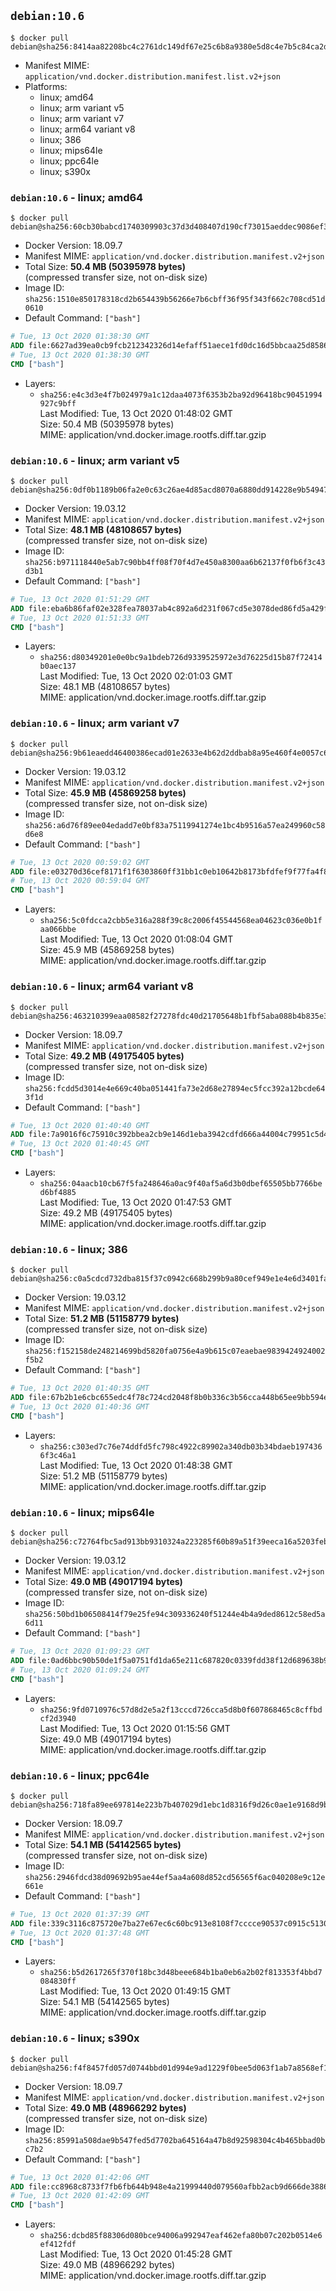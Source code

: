## `debian:10.6`

```console
$ docker pull debian@sha256:8414aa82208bc4c2761dc149df67e25c6b8a9380e5d8c4e7b5c84ca2d04bb244
```

-	Manifest MIME: `application/vnd.docker.distribution.manifest.list.v2+json`
-	Platforms:
	-	linux; amd64
	-	linux; arm variant v5
	-	linux; arm variant v7
	-	linux; arm64 variant v8
	-	linux; 386
	-	linux; mips64le
	-	linux; ppc64le
	-	linux; s390x

### `debian:10.6` - linux; amd64

```console
$ docker pull debian@sha256:60cb30babcd1740309903c37d3d408407d190cf73015aeddec9086ef3f393a5d
```

-	Docker Version: 18.09.7
-	Manifest MIME: `application/vnd.docker.distribution.manifest.v2+json`
-	Total Size: **50.4 MB (50395978 bytes)**  
	(compressed transfer size, not on-disk size)
-	Image ID: `sha256:1510e850178318cd2b654439b56266e7b6cbff36f95f343f662c708cd51d0610`
-	Default Command: `["bash"]`

```dockerfile
# Tue, 13 Oct 2020 01:38:30 GMT
ADD file:6627ad39ea0cb9fcb212342326d14efaff51aece1fd0dc16d5bbcaa25d858622 in / 
# Tue, 13 Oct 2020 01:38:30 GMT
CMD ["bash"]
```

-	Layers:
	-	`sha256:e4c3d3e4f7b024979a1c12daa4073f6353b2ba92d96418bc90451994927c9bff`  
		Last Modified: Tue, 13 Oct 2020 01:48:02 GMT  
		Size: 50.4 MB (50395978 bytes)  
		MIME: application/vnd.docker.image.rootfs.diff.tar.gzip

### `debian:10.6` - linux; arm variant v5

```console
$ docker pull debian@sha256:0df0b1189b06fa2e0c63c26ae4d85acd8070a6880dd914228e9b54947c95bcd2
```

-	Docker Version: 19.03.12
-	Manifest MIME: `application/vnd.docker.distribution.manifest.v2+json`
-	Total Size: **48.1 MB (48108657 bytes)**  
	(compressed transfer size, not on-disk size)
-	Image ID: `sha256:b971118440e5ab7c90bb4ff08f70f4d7e450a8300aa6b62137f0fb6f3c43d3b1`
-	Default Command: `["bash"]`

```dockerfile
# Tue, 13 Oct 2020 01:51:29 GMT
ADD file:eba6b86faf02e328fea78037ab4c892a6d231f067cd5e3078ded86fd5a429ff7 in / 
# Tue, 13 Oct 2020 01:51:33 GMT
CMD ["bash"]
```

-	Layers:
	-	`sha256:d80349201e0e0bc9a1bdeb726d9339525972e3d76225d15b87f72414b0aec137`  
		Last Modified: Tue, 13 Oct 2020 02:01:03 GMT  
		Size: 48.1 MB (48108657 bytes)  
		MIME: application/vnd.docker.image.rootfs.diff.tar.gzip

### `debian:10.6` - linux; arm variant v7

```console
$ docker pull debian@sha256:9b61eaedd46400386ecad01e2633e4b62d2ddbab8a95e460f4e0057c612ad085
```

-	Docker Version: 19.03.12
-	Manifest MIME: `application/vnd.docker.distribution.manifest.v2+json`
-	Total Size: **45.9 MB (45869258 bytes)**  
	(compressed transfer size, not on-disk size)
-	Image ID: `sha256:a6d76f89ee04edadd7e0bf83a75119941274e1bc4b9516a57ea249960c58d6e8`
-	Default Command: `["bash"]`

```dockerfile
# Tue, 13 Oct 2020 00:59:02 GMT
ADD file:e03270d36cef8171f1f6303860ff31bb1c0eb10642b8173bfdfef9f77fa4f89c in / 
# Tue, 13 Oct 2020 00:59:04 GMT
CMD ["bash"]
```

-	Layers:
	-	`sha256:5c0fdcca2cbb5e316a288f39c8c2006f45544568ea04623c036e0b1faa066bbe`  
		Last Modified: Tue, 13 Oct 2020 01:08:04 GMT  
		Size: 45.9 MB (45869258 bytes)  
		MIME: application/vnd.docker.image.rootfs.diff.tar.gzip

### `debian:10.6` - linux; arm64 variant v8

```console
$ docker pull debian@sha256:463210399eaa08582f27278fdc40d21705648b1fbf5aba088b4b835e39c52ce0
```

-	Docker Version: 18.09.7
-	Manifest MIME: `application/vnd.docker.distribution.manifest.v2+json`
-	Total Size: **49.2 MB (49175405 bytes)**  
	(compressed transfer size, not on-disk size)
-	Image ID: `sha256:fcdd5d3014e4e669c40ba051441fa73e2d68e27894ec5fcc392a12bcde643f1d`
-	Default Command: `["bash"]`

```dockerfile
# Tue, 13 Oct 2020 01:40:40 GMT
ADD file:7a9016f6c75910c392bbea2cb9e146d1eba3942cdfd666a44004c79951c5d46f in / 
# Tue, 13 Oct 2020 01:40:45 GMT
CMD ["bash"]
```

-	Layers:
	-	`sha256:04aacb10cb67f5fa248646a0ac9f40af5a6d3b0dbef65505bb7766bed6bf4885`  
		Last Modified: Tue, 13 Oct 2020 01:47:53 GMT  
		Size: 49.2 MB (49175405 bytes)  
		MIME: application/vnd.docker.image.rootfs.diff.tar.gzip

### `debian:10.6` - linux; 386

```console
$ docker pull debian@sha256:c0a5cdcd732dba815f37c0942c668b299b9a80cef949e1e4e6d3401faa5b8d8f
```

-	Docker Version: 19.03.12
-	Manifest MIME: `application/vnd.docker.distribution.manifest.v2+json`
-	Total Size: **51.2 MB (51158779 bytes)**  
	(compressed transfer size, not on-disk size)
-	Image ID: `sha256:f152158de248214699bd5820fa0756e4a9b615c07eaebae9839424924002f5b2`
-	Default Command: `["bash"]`

```dockerfile
# Tue, 13 Oct 2020 01:40:35 GMT
ADD file:67b2b1e6cbc655edc4f78c724cd2048f8b0b336c3b56cca448b65ee9bb594ede in / 
# Tue, 13 Oct 2020 01:40:36 GMT
CMD ["bash"]
```

-	Layers:
	-	`sha256:c303ed7c76e74ddfd5fc798c4922c89902a340db03b34bdaeb1974366f3c46a1`  
		Last Modified: Tue, 13 Oct 2020 01:48:38 GMT  
		Size: 51.2 MB (51158779 bytes)  
		MIME: application/vnd.docker.image.rootfs.diff.tar.gzip

### `debian:10.6` - linux; mips64le

```console
$ docker pull debian@sha256:c72764fbc5ad913bb9310324a223285f60b89a51f39eeca16a5203febf2500af
```

-	Docker Version: 19.03.12
-	Manifest MIME: `application/vnd.docker.distribution.manifest.v2+json`
-	Total Size: **49.0 MB (49017194 bytes)**  
	(compressed transfer size, not on-disk size)
-	Image ID: `sha256:50bd1b06508414f79e25fe94c309336240f51244e4b4a9ded8612c58ed5a6d11`
-	Default Command: `["bash"]`

```dockerfile
# Tue, 13 Oct 2020 01:09:23 GMT
ADD file:0ad6bbc90b50de1f5a0751fd1da65e211c687820c0339fdd38f12d689638b939 in / 
# Tue, 13 Oct 2020 01:09:24 GMT
CMD ["bash"]
```

-	Layers:
	-	`sha256:9fd0710976c57d8d2e5a2f13cccd726cca5d8b0f607868465c8cffbdcf2d3940`  
		Last Modified: Tue, 13 Oct 2020 01:15:56 GMT  
		Size: 49.0 MB (49017194 bytes)  
		MIME: application/vnd.docker.image.rootfs.diff.tar.gzip

### `debian:10.6` - linux; ppc64le

```console
$ docker pull debian@sha256:718fa89ee697814e223b7b407029d1ebc1d8316f9d26c0ae1e9168d9b5ba893c
```

-	Docker Version: 18.09.7
-	Manifest MIME: `application/vnd.docker.distribution.manifest.v2+json`
-	Total Size: **54.1 MB (54142565 bytes)**  
	(compressed transfer size, not on-disk size)
-	Image ID: `sha256:2946fdcd38d09692b95ae44ef5aa4a608d852cd56565f6ac040208e9c12e661e`
-	Default Command: `["bash"]`

```dockerfile
# Tue, 13 Oct 2020 01:37:39 GMT
ADD file:339c3116c875720e7ba27e67ec6c60bc913e8108f7cccce90537c0915c5130a5 in / 
# Tue, 13 Oct 2020 01:37:48 GMT
CMD ["bash"]
```

-	Layers:
	-	`sha256:b5d2617265f370f18bc3d48beee684b1ba0eb6a2b02f813353f4bbd7084830ff`  
		Last Modified: Tue, 13 Oct 2020 01:49:15 GMT  
		Size: 54.1 MB (54142565 bytes)  
		MIME: application/vnd.docker.image.rootfs.diff.tar.gzip

### `debian:10.6` - linux; s390x

```console
$ docker pull debian@sha256:f4f8457fd057d0744bbd01d994e9ad1229f0bee5d063f1ab7a8568ef18c8ddf8
```

-	Docker Version: 18.09.7
-	Manifest MIME: `application/vnd.docker.distribution.manifest.v2+json`
-	Total Size: **49.0 MB (48966292 bytes)**  
	(compressed transfer size, not on-disk size)
-	Image ID: `sha256:85991a508dae9b547fed5d7702ba645164a47b8d92598304c4b465bbad0bc7b2`
-	Default Command: `["bash"]`

```dockerfile
# Tue, 13 Oct 2020 01:42:06 GMT
ADD file:cc8968c8733f7fb6fb644b948e4a21999440d079560afbb2acb9d666de3886ec in / 
# Tue, 13 Oct 2020 01:42:09 GMT
CMD ["bash"]
```

-	Layers:
	-	`sha256:dcbd85f88306d080bce94006a992947eaf462efa80b07c202b0514e6ef412fdf`  
		Last Modified: Tue, 13 Oct 2020 01:45:28 GMT  
		Size: 49.0 MB (48966292 bytes)  
		MIME: application/vnd.docker.image.rootfs.diff.tar.gzip
